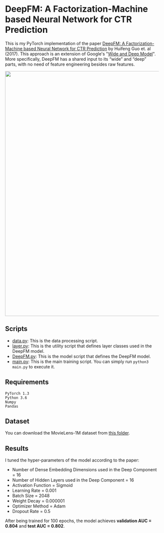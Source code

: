 # DeepFM: A Factorization-Machine based Neural Network for CTR Prediction

This is my PyTorch implementation of the paper [DeepFM: A Factorization-Machine based Neural Network for CTR Prediction](https://arxiv.org/pdf/1703.04247.pdf) by Huifeng Guo et. al (2017).
This approach is an extension of Google's "[Wide and Deep Model](https://github.com/khanhnamle1994/transfer-rec/tree/master/Multilayer-Perceptron-Experiments/Wide-and-Deep-PyTorch)".
More specifically, DeepFM has a shared input to its “wide” and “deep” parts, with no need of feature engineering besides raw features.

<img src="https://github.com/khanhnamle1994/transfer-rec/blob/master/Multilayer-Perceptron-Experiments/DeepFM-PyTorch/pics/Figure1.png" width="800">

## Scripts
* [data.py](https://github.com/khanhnamle1994/transfer-rec/blob/master/Multilayer-Perceptron-Experiments/DeepFM-PyTorch/data.py): This is the data processing script.
* [layer.py](https://github.com/khanhnamle1994/transfer-rec/blob/master/Multilayer-Perceptron-Experiments/DeepFM-PyTorch/layer.py): This is the utility script that defines layer classes used in the DeepFM model.
* [DeepFM.py](https://github.com/khanhnamle1994/transfer-rec/blob/master/Multilayer-Perceptron-Experiments/DeepFM-PyTorch/DeepFM.py): This is the model script that defines the DeepFM model.
* [main.py](https://github.com/khanhnamle1994/transfer-rec/blob/master/Multilayer-Perceptron-Experiments/DeepFM-PyTorch/main.py): This is the main training script. You can simply run `python3 main.py` to execute it.

## Requirements

```
PyTorch 1.3
Python 3.6
Numpy
Pandas
```

## Dataset
You can download the MovieLens-1M dataset from [this folder](https://github.com/khanhnamle1994/transfer-rec/tree/master/ml-1m).

## Results
I tuned the hyper-parameters of the model according to the paper:
- Number of Dense Embedding Dimensions used in the Deep Component = 16
- Number of Hidden Layers used in the Deep Component = 16
- Activation Function = Sigmoid
- Learning Rate = 0.001
- Batch Size = 2048
- Weight Decay = 0.000001
- Optimizer Method = Adam
- Dropout Rate = 0.5

After being trained for 100 epochs, the model achieves **validation AUC = 0.804** and **test AUC = 0.802**.